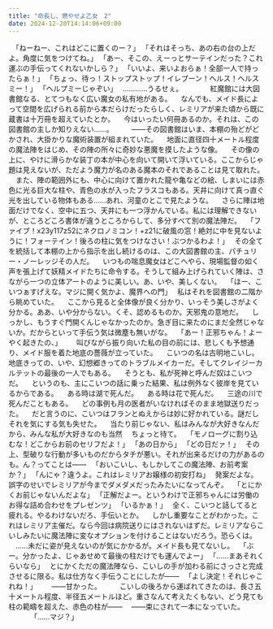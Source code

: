 ```yaml
---
title: "命長し、燃やせよ乙女　2"
date: 2024-12-20T14:14:06+09:00
---
```

　｢ねーねー、これはどこに置くのー？｣
　｢それはそっち、あの右の台の上だよ。角度に気をつけてね。｣
　｢あー、そこの、えーっとサーテインだった？これ運ぶの手伝ってくれないかしら？｣
　｢いいよ、来いよおらぁ！全部一人で持ったらぁ！｣
　｢ちょっ、待っ！ストップストップ！イレブーン！ヘルス！ヘルスミー！｣
　｢ヘルプミーじゃぞい｣
　…………うるせぇ。
　
　
　紅魔館には大図書館なる、とてつもなく広い魔女の私有地がある。
　なんでも、メイド長によって空間を広げられる前から本だらけだったらしく、レミリアが来た頃から既に蔵書は十万冊を超えていたとか。
　今はいったい何冊あるのか。それは、この図書館の主しか知りえない……。
　
　――その図書館はいま、本棚の殆どがどかされ、大掛かりな魔術装置が組まれていた。
　地面に直径四十メートル程度の魔法陣をはじめ、その陣の所々に奇妙な悪魔を摸したような像。
　その像の上に、やけに滑らかな装丁の本が中心を向いて開いて浮いている。ここからじゃ題は見えないが、ただよう魔力が名のある魔本のそれであることは見て取れた。
　また、陣の範囲外にも、中心に向けて置かれた龍や亀などの絵、しまいには赤色に光る巨大な柱や、青色の水が入ったフラスコもある。天井に向けて真っ直ぐ光を出している物体もある……あれ、河童のとこで見たような。
　さらに陣は地面だけでなく、空中に五つ、天井にも一つ浮かんでいる。私には理解できないが、ところどころ書体が違うところからして、多分すべて別の魔法陣だ。
　｢ファイブ！x23y117z52にネクロノミコン！+z21に破風の窓！絶対に中を見ないように！フォーテイン！後ろの柱に気をつけなさい！ぶつかるわよ！｣
　その全てを統括して本棚の上から指示を出し続けるのは、この大図書館の主、パチュリー・ノーレッジその人だ。
　いつもの喘息魔女はどこへやら、現場監督の如く声を張上げて妖精メイドたちに命令する。そうして組み上げられていく陣は、さながら一つの立体アートのように美しい。あ、いや、美しくない。
　｢ほー、こいつぁすげえな。マジに開く気かよ、魔界への門｣
　私はそれを図書館の二階から眺めていた。
　ここから見ると全体像が良く分かり、いっそう美しさがよく分かる。ああ、いや分からない。くそ、認めるものか。天邪鬼の意地だ。
　しっかし、もうすぐ門開くんじゃなかったのか。急ぎ目に来たのにまだ全然じゃないか。だからといって手伝う気は微塵も無いがな。
　｢あー！正邪ちゃん！よーやく起きたの、｣
　
　叫びながら振り向いた私の目の前には、悲しくも予想通り、メイド服を着た地底の薔薇が立っていた。
　こいつの名は古明地こいし。地底きっての、いや、幻想郷きってのトラブルメイカーだ。そしてクレイジーカルテットの最後の一人でもある。
　そうとも、私が死神と呼んだ奴はこいつだ。
　というのも、主にこいつの話に乗った結果、私は例外なく彼岸を見ているからである。
　ある時は湖で死んだ。
　ある時は花で死んだ。
　三途の川で死んだこともある。
　どの事例も月の医者がいなければそのまま地獄送りだった。
　だと言うのに、こいつはフランとぬえからは妙に好かれている。謎だしそれを気にする気も失せた。
　当たり前じゃない、私はみんなが大好きなんだから、みんな私が大好きなのも当然
　ちょっと待て。
　｢モノローグに割り込むな！どこからお前のセリフだよ！｣
　｢あの日から｣
　｢どの日だァ！｣
　その上、型破りな行動が多いものだからタチが悪い。それが出来るだけの力があるのも。ん？ってことは――
　｢おいこいし、もしかしてこの魔法陣、お前考案か？｣
　｢んにゃ？違うよ。これはレミリアお嬢様の初安打ね｣
　発案だよな。誤字のせいでレミリアが今までダメダメだったみたいになってんぞ。
　｢とにかくお前じゃないんだよな｣
　｢正解だよー。というわけで正邪ちゃんには労働のお得な詰め合わせをプレゼンツ｣
　｢いるかぁ！｣
　全く、こいつと話してると疲れる。やるわけないだろ、手伝いとか。
　しかし重要なことがわかった。これはレミリア主催だ。なら今回は病院送りにはされないはずだ。レミリアならこいしみたいに魔法陣に変なオプションを付けることはないだろう。恐らくは。
　……未だに姿が見えないのが気にかかるが。メイド長も見てないし。
　｢ぶー。分かったよ、じゃあせめて最後の柱だけでも運んでよー｣
　｢……まあそれくらいなら｣
　とにかくただの魔法陣なら、こいしの手が加わる前にさっさと完成させるに限る。私は仕方なく手伝うことにしたが――
　｢よし決定！それじゃこれね！｣
　
　――甘かった。
　
　こいしの後ろから運ばれてきたのは、長さ五十メートル程度、半径五メートルほど。重さなんて考えたくもない、どう見ても柱の範疇を超えた、赤色の柱が――
　――束にされて一本になっていた。
　
　
　｢……マジ？｣
　
　
